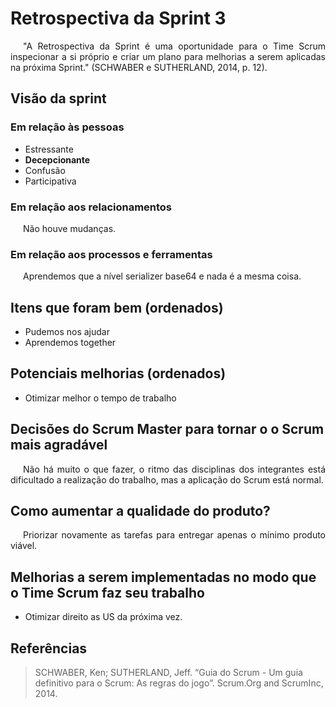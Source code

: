 # Retrospectiva da Sprint 3

<p style="text-indent: 20px; text-align: justify">
"A Retrospectiva da Sprint é uma oportunidade para o Time Scrum inspecionar a si próprio e criar um plano para melhorias a serem aplicadas na próxima Sprint." (SCHWABER e SUTHERLAND, 2014, p. 12).
</p>

## Visão da sprint

### Em relação às pessoas

- Estressante
- **Decepcionante**
- Confusão
- Participativa

### Em relação aos relacionamentos

<p style="text-indent: 20px; text-align: justify">
Não houve mudanças.
</p>

### Em relação aos processos e ferramentas

<p style="text-indent: 20px; text-align: justify">
Aprendemos que a nível serializer base64 e nada é a mesma coisa.
</p>

## Itens que foram bem (ordenados)

- Pudemos nos ajudar
- Aprendemos together

## Potenciais melhorias (ordenados)

- Otimizar melhor o tempo de trabalho

## Decisões do Scrum Master para tornar o o Scrum mais agradável

<p style="text-indent: 20px; text-align: justify">
Não há muito o que fazer, o ritmo das disciplinas dos integrantes está dificultado a realização do trabalho, mas a aplicação do Scrum está normal.
</p>

## Como aumentar a qualidade do produto?

<p style="text-indent: 20px; text-align: justify">
Priorizar novamente as tarefas para entregar apenas o mínimo produto viável.
</p>

## Melhorias a serem implementadas no modo que o Time Scrum faz seu trabalho

- Otimizar direito as US da próxima vez.

## Referências

> SCHWABER, Ken; SUTHERLAND, Jeff. “Guia do Scrum - Um guia definitivo para o Scrum: As regras do jogo”. Scrum.Org and ScrumInc, 2014.
